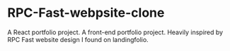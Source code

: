 # RPC-Fast-webpsite-clone
A React portfolio project. A front-end portfolio project. Heavily inspired by RPC Fast website design I found on landingfolio.
